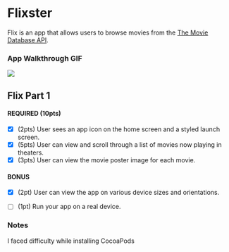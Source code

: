 # Flixster

Flix is an app that allows users to browse movies from the [The Movie Database API](http://docs.themoviedb.apiary.io/#).
### App Walkthrough GIF

![](https://i.imgur.com/mbajb9k.gif)


## Flix Part 1

#### REQUIRED (10pts)
- [X] (2pts) User sees an app icon on the home screen and a styled launch screen.
- [X] (5pts) User can view and scroll through a list of movies now playing in theaters.
- [X] (3pts) User can view the movie poster image for each movie.

#### BONUS
- [X] (2pt) User can view the app on various device sizes and orientations.
- [ ] (1pt) Run your app on a real device.



### Notes
I faced difficulty while installing CocoaPods